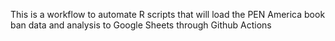 This is a workflow to automate R scripts that will load the PEN America book ban data and analysis to Google Sheets through Github Actions
